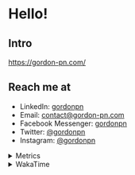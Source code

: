 # Hello!

## Intro

<https://gordon-pn.com/>

## Reach me at

- LinkedIn: [gordonpn](https://www.linkedin.com/in/gordonpn/)
- Email: [contact@gordon-pn.com](mailto:contact@gordon-pn.com)
- Facebook Messenger: [gordonpn](https://www.messenger.com/t/Gordonpn)
- Twitter: [@gordonpn](https://twitter.com/Gordonpn)
- Instagram: [@gordonpn](https://www.instagram.com/gordonpn/)

<details>
  <summary>Metrics</summary>

  <img align="center" src="https://github.com/gordonpn/gordonpn/blob/master/github-metrics.svg" alt="GitHub Metrics">

</details>

<details>
  <summary>WakaTime</summary>

  <!--START_SECTION:waka-->
📊 **This Week I Spent My Time On** 

```text
💬 Programming Languages: 
Other                    27 hrs 52 mins      ████████████████████████░   94.94 % 
Java                     34 mins             ░░░░░░░░░░░░░░░░░░░░░░░░░   01.96 % 
Brazil Dependency Config 22 mins             ░░░░░░░░░░░░░░░░░░░░░░░░░   01.26 % 
TypeScript               19 mins             ░░░░░░░░░░░░░░░░░░░░░░░░░   01.10 % 
XML                      5 mins              ░░░░░░░░░░░░░░░░░░░░░░░░░   00.31 % 

🔥 Editors: 
Chrome                   18 hrs 16 mins      ████████████████░░░░░░░░░   62.23 % 
Slack                    4 hrs 21 mins       ████░░░░░░░░░░░░░░░░░░░░░   14.87 % 
iTerm2                   2 hrs 11 mins       ██░░░░░░░░░░░░░░░░░░░░░░░   07.45 % 
Messages                 1 hr 39 mins        █░░░░░░░░░░░░░░░░░░░░░░░░   05.62 % 
IntelliJ IDEA            1 hr 26 mins        █░░░░░░░░░░░░░░░░░░░░░░░░   04.89 % 
```


 Last Updated on 07/06/2025 10:26:09 UTC
<!--END_SECTION:waka-->
</details>
